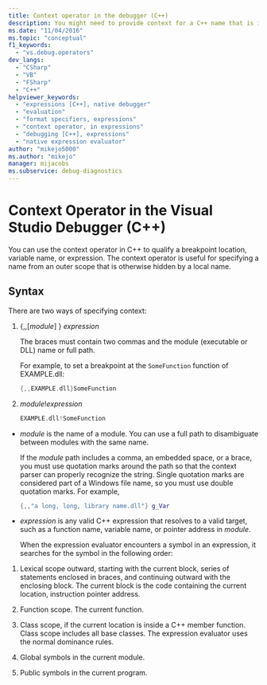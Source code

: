```yaml
---
title: Context operator in the debugger (C++)
description: You might need to provide context for a C++ name that is in an outer scope and is hidden by a local name. Learn how to use the context operator to do this.
ms.date: "11/04/2016"
ms.topic: "conceptual"
f1_keywords:
  - "vs.debug.operators"
dev_langs:
  - "CSharp"
  - "VB"
  - "FSharp"
  - "C++"
helpviewer_keywords:
  - "expressions [C++], native debugger"
  - "evaluation"
  - "format specifiers, expressions"
  - "context operator, in expressions"
  - "debugging [C++], expressions"
  - "native expression evaluator"
author: "mikejo5000"
ms.author: "mikejo"
manager: mijacobs
ms.subservice: debug-diagnostics
---
```


# Context Operator in the Visual Studio Debugger (C++)

You can use the context operator in C++ to qualify a breakpoint location, variable name, or expression. The context operator is useful for specifying a name from an outer scope that is otherwise hidden by a local name.

## <a name="BKMK_Using_context_operators_to_specify_a_symbol"></a> Syntax

There are two ways of specifying context:

1. {,,[*module*] } *expression*

     The braces must contain two commas and the module (executable or DLL) name or full path.

     For example, to set a breakpoint at the `SomeFunction` function of EXAMPLE.dll:

    ```c++
    {,,EXAMPLE.dll}SomeFunction
    ```

2. *module*!*expression*

    ```c++
    EXAMPLE.dll!SomeFunction
    ```

- *module* is the name of a module. You can use a full path to disambiguate between modules with the same name.

   If the *module* path includes a comma, an embedded space, or a brace, you must use quotation marks around the path so that the context parser can properly recognize the string. Single quotation marks are considered part of a Windows file name, so you must use double quotation marks. For example,

  ```c++
  {,,"a long, long, library name.dll"} g_Var
  ```

- *expression* is any valid C++ expression that resolves to a valid target, such as a function name, variable name, or pointer address in *module*.

  When the expression evaluator encounters a symbol in an expression, it searches for the symbol in the following order:

1. Lexical scope outward, starting with the current block, series of statements enclosed in braces, and continuing outward with the enclosing block. The current block is the code containing the current location, instruction pointer address.

2. Function scope. The current function.

3. Class scope, if the current location is inside a C++ member function. Class scope includes all base classes. The expression evaluator uses the normal dominance rules.

4. Global symbols in the current module.

5. Public symbols in the current program.
